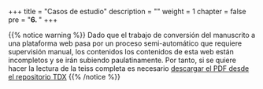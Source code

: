 +++
title = "Casos de estudio"
description = ""
weight = 1
chapter = false
pre = "<b>6. </b>"
+++

{{% notice warning %}}
Dado que el trabajo de conversión del manuscrito a una plataforma web pasa por un proceso semi-automático que requiere supervisión manual, los contenidos los contenidos de esta web están incompletos y se irán subiendo paulatinamente. Por tanto, si se quiere hacer la lectura de la teiss completa es necesario [descargar el PDF desde el repositorio TDX](https://www.tdx.cat/handle/10803/565533)
{{% /notice %}}

